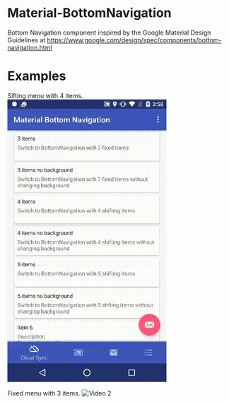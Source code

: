 # Material-BottomNavigation

Bottom Navigation component inspired by the Google Material Design Guidelines at https://www.google.com/design/spec/components/bottom-navigation.html


# Examples

Sifting menu with 4 items.
![Video 1](video/2016_04_08_14_58_12_1.gif)

Fixed menu with 3 items.
![Video 2](video/video2.gif)
